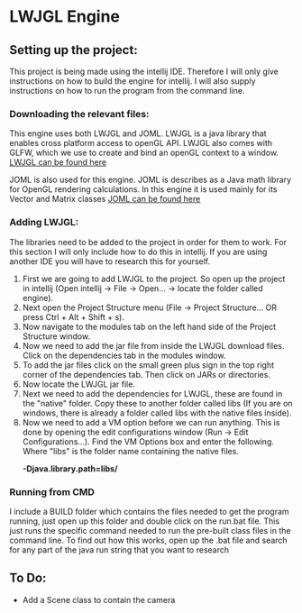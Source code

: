 <h1>LWJGL Engine</h1>

<h2>Setting up the project:</h2>
<p>
    This project is being made using the intellij IDE. Therefore I will only give instructions on how to build the engine for intellij. I will also supply instructions on how to run the program from the command line.
</p>

<h3>Downloading the relevant files:</h3>
<p>
    This engine uses both LWJGL and JOML. LWJGL is a java library that enables cross platform access to openGL API. LWJGL also comes with GLFW, which we use to create and bind an openGL context to a window.
    <a href="https://www.lwjgl.org/">LWJGL can be found here</a>
</p>
<p>
    JOML is also used for this engine. JOML is describes as a Java math library for OpenGL rendering calculations. In this engine it is used mainly for its Vector and Matrix classes
    <a href="https://github.com/JOML-CI/JOML">JOML can be found here</a>
</p>

<h3>Adding LWJGL:</h3>
<p>
    The libraries need to be added to the project in order for them to work. For this section I will only include how to do this in intellij. If you are using another IDE you will have to research this for yourself.
</p>
<ol>
    <li>
        First we are going to add LWJGL to the project. So open up the project in intellij (Open intellij -> File -> Open... -> locate the folder called engine).
    </li>
    <li>
        Next open the Project Structure menu (File -> Project Structure... OR press Ctrl + Alt + Shift + s).
    </li>
    <li>
        Now navigate to the modules tab on the left hand side of the Project Structure window.
    </li>
    <li>
        Now we need to add the jar file from inside the LWJGL download files. Click on the dependencies tab in the modules window.
    </li>
    <li>
        To add the jar files click on the small green plus sign in the top right corner of the dependencies tab. Then click on JARs or directories.
    </li>
    <li>
        Now locate the LWJGL jar file.
    </li>
    <li>
        Next we need to add the dependencies for LWJGL, these are found in the "native" folder. Copy these to another folder called libs (If you are on windows, there is already a folder called libs with the native files inside).
    </li>
    <li>
        Now we need to add a VM option before we can run anything. This is done by opening the edit configurations window (Run -> Edit Configurations...).  Find the VM Options box and enter the following. Where "libs" is the folder name containing the native files.
        <p><strong>-Djava.library.path=libs/</strong></p>
    </li>
</ol>

<h3>Running from CMD</h3>
<p>I include a BUILD folder which contains the files needed to get the program running, just open up this folder and double click on the run.bat file. This just runs the specific command needed to run the pre-built class files in the command line. To find out how this works, open up the .bat file and search for any part of the java run string that you want to research</p>

<h2>To Do:</h2>
<ul>
    <li>Add a Scene class to contain the camera</li>
</ul>
